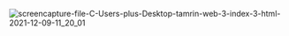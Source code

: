 
![screencapture-file-C-Users-plus-Desktop-tamrin-web-3-index-3-html-2021-12-09-11_20_01](https://user-images.githubusercontent.com/95044800/145461822-d7d948f5-1cd1-46c6-b5c3-a9fd1aae3d5c.png)
